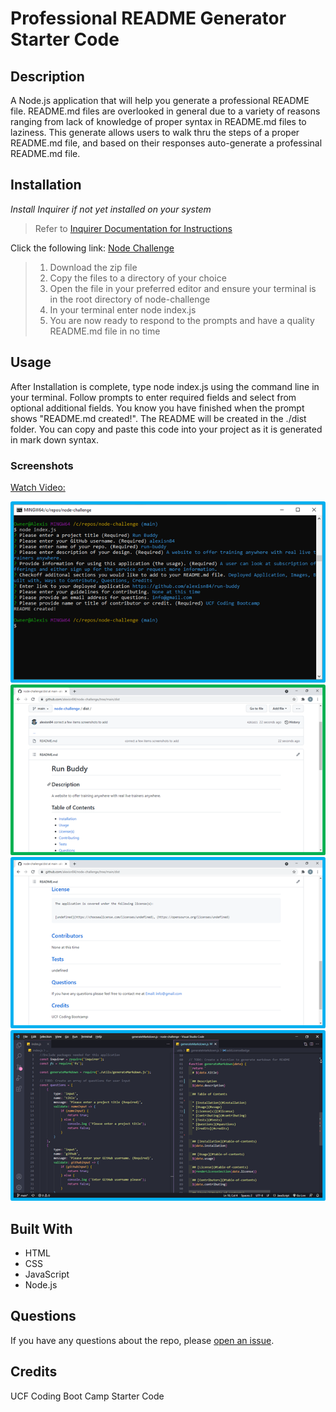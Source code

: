 # Professional README Generator Starter Code

## Description
A Node.js application that will help you generate a professional README file. README.md files are overlooked in general due to a variety of reasons ranging from lack of knowledge of proper syntax in README.md files to laziness. This generate allows users to walk thru the steps of a proper README.md file, and based on their responses auto-generate a professinal README.md file. 

## Installation
*Install Inquirer if not yet installed on your system*
>Refer to [Inquirer Documentation for Instructions](https://www.npmjs.com/package/inquirer)

Click the following link: [Node Challenge](https://github.com/alexisn84/node-challenge)
>1. Download the zip file 
>2. Copy the files to a directory of your choice
>3. Open the file in your preferred editor and ensure your terminal is in the root directory of node-challenge
>4. In your terminal enter node index.js
>5. You are now ready to respond to the prompts and have a quality README.md file in no time

## Usage
After Installation is complete, type node index.js using the command line in your terminal. Follow prompts to enter required fields and select from optional additional fields. You know you have finished when the prompt shows "README.md created!". The README will be created in the ./dist folder. You can copy and paste this code into your project as it is generated in mark down syntax.

### Screenshots
[Watch Video:](https://drive.google.com/file/d/1Lr3ks9X6LQCZFd0RDiXOjuRVTPZQ1STf/view)

<img src="https://github.com/alexisn84/node-challenge/blob/main/Develop/images/prompt%20display%20in%20terminal.png" alt="terminal prompts">
<img src="https://github.com/alexisn84/node-challenge/blob/main/Develop/images/display%20produced%20file%201.png" alt="generated file top half">
<img src="https://github.com/alexisn84/node-challenge/blob/main/Develop/images/display%20produced%20file%202.png" alt="generated file bottom half">
<img src="https://github.com/alexisn84/node-challenge/blob/main/Develop/images/code%20layout.png" alt= "layout of code to create generator">

## Built With
* HTML
* CSS
* JavaScript
* Node.js

## Questions
If you have any questions about the repo, please [open an issue](https://github.com/alexisn84/node-challenge/issues).

## Credits
UCF Coding Boot Camp Starter Code


